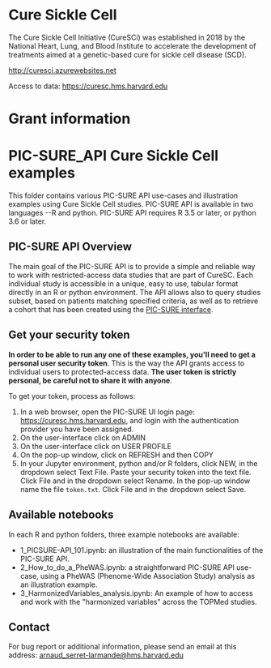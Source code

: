 # Cure Sickle Cell
The Cure Sickle Cell Initiative (CureSCi) was established in 2018 by the National Heart, Lung, and Blood Institute to accelerate the development of treatments aimed at a genetic-based cure for sickle cell disease (SCD).

http://curesci.azurewebsites.net

Access to data: https://curesc.hms.harvard.edu

# Grant information



# PIC-SURE_API Cure Sickle Cell examples

This folder contains various PIC-SURE API use-cases and illustration examples using Cure Sickle Cell studies. PIC-SURE API is available in two languages --R and python. PIC-SURE API requires R 3.5 or later, or python 3.6 or later.


## PIC-SURE API Overview

The main goal of the PIC-SURE API is to provide a simple and reliable way to work with restricted-access data studies that are part of CureSC. Each individual study is accessible in a unique, easy to use, tabular format directly in an R or python environment. The API allows also to query studies subset, based on patients matching specified criteria, as well as to retrieve a cohort that has been created using the [PIC-SURE interface](https://curesc.hms.harvard.edu). 

## Get your security token

**In order to be able to run any one of these examples, you'll need to get a personal user security token**. This is the way the API grants access to individual users to protected-access data. **The user token is strictly personal, be careful not to share it with anyone**.

To get your token, process as follows:
1. In a web browser, open the PIC-SURE UI login page: https://curesc.hms.harvard.edu, and login with the authentication provider you have been assigned.
2. On the user-interface click on ADMIN
3. On the user-interface click on USER PROFILE
4. On the pop-up window, click on REFRESH and then COPY
5. In your Jupyter environment, python and/or R folders, click NEW, in the dropdown select Text File. Paste your security token into the text file. Click File and in the dropdown select Rename. In the pop-up window name the file `token.txt`. Click File and in the dropdown select Save. 



## Available notebooks

In each R and python folders, three example notebooks are available: 
- 1_PICSURE-API_101.ipynb: an illustration of the main functionalities of the PIC-SURE API.
- 2_How_to_do_a_PheWAS.ipynb: a straightforward PIC-SURE API use-case, using a PheWAS (Phenome-Wide Association Study) analysis as an illustration example.
- 3_HarmonizedVariables_analysis.ipynb: An example of how to access and work with the "harmonized variables" across the TOPMed studies.

## Contact

For bug report or additional information, please send an email at this address: [arnaud_serret-larmande@hms.harvard.edu](mailto:arnaud_serret-larmande@hms.harvard.edu)
